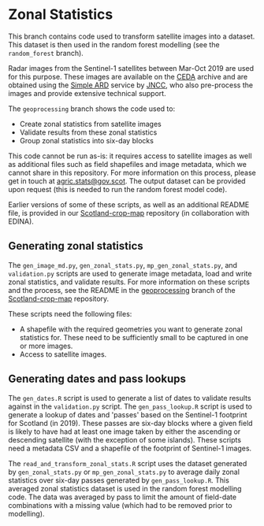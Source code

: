 # Zonal Statistics
This branch contains code used to transform satellite images into a dataset. This dataset is then used in the random forest modelling (see the `random_forest` branch).

Radar images from the Sentinel-1 satellites between Mar-Oct 2019 are used for this purpose. These images are available on the [CEDA](https://www.ceda.ac.uk/) archive and are obtained using the [Simple ARD](https://jncc.gov.uk/our-work/simple-ard-service/) service by [JNCC](https://jncc.gov.uk/), who also pre-process the images and provide extensive technical support.

The `geoprocessing` branch shows the code used to:

* Create zonal statistics from satellite images
* Validate results from these zonal statistics
* Group zonal statistics into six-day blocks

This code cannot be run as-is: it requires access to satellite images as well as additional files such as field shapefiles and image metadata, which we cannot share in this repository. For more information on this process, please get in touch at agric.stats@gov.scot. The output dataset can be provided upon request (this is needed to run the random forest model code).

Earlier versions of some of these scripts, as well as an additional README file, is provided in our [Scotland-crop-map](https://github.com/cropmapteam/Scotland-crop-map) repository (in collaboration with EDINA).

## Generating zonal statistics
The `gen_image_md.py`, `gen_zonal_stats.py`, `mp_gen_zonal_stats.py`, and `validation.py` scripts are used to generate image metadata, load and write zonal statistics, and validate results. For more information on these scripts and the process, see the README in the [geoprocessing](https://github.com/cropmapteam/Scotland-crop-map/tree/geoprocessing/zonal_experiments) branch of the [Scotland-crop-map](https://github.com/cropmapteam/Scotland-crop-map) repository.

These scripts need the following files:

* A shapefile with the required geometries you want to generate zonal statistics for. These need to be sufficiently small to be captured in one or more images.
* Access to satellite images.

## Generating dates and pass lookups
The `gen_dates.R` script is used to generate a list of dates to validate results against in the `validation.py` script. The `gen_pass_lookup.R` script is used to generate a lookup of dates and 'passes' based on the Sentinel-1 footprint for Scotland (in 2019). These passes are six-day blocks where a given field is likely to have had at least one image taken by either the ascending or descending satellite (with the exception of some islands). These scripts need a metadata CSV and a shapefile of the footprint of Sentinel-1 images.

The `read_and_transform_zonal_stats.R` script uses the dataset generated by `gen_zonal_stats.py` or `mp_gen_zonal_stats.py` to average daily zonal statistics over six-day passes generated by `gen_pass_lookup.R`. This averaged zonal statistics dataset is used in the random forest modelling code. The data was averaged by pass to limit the amount of field-date combinations with a missing value (which had to be removed prior to modelling).
